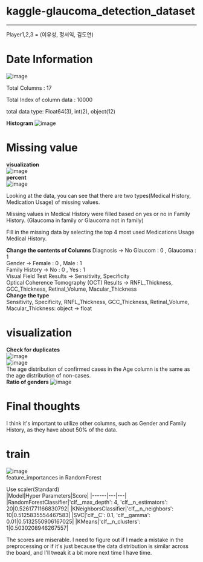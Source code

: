 # kaggle-glaucoma_detection_dataset

---
Player1,2,3 = (이유성, 정서익, 김도연)

# Date Information
![image](https://github.com/deeptudy/kaggle-glaucoma_detection_dataset/assets/103613730/6b39f58b-1db8-4e4e-acb8-954d1586631b)

Total Columns : 17

Total Index of column data : 10000

total data type: Float64(3), int(2), object(12)

**Histogram**
![image](https://github.com/deeptudy/kaggle-glaucoma_detection_dataset/assets/103613730/d38438fb-616b-4aae-939c-6d4cec344b25)


# Missing value
**visualization**<br>
![image](https://github.com/deeptudy/kaggle-glaucoma_detection_dataset/assets/103613730/aef7789f-1dd7-41d5-a7e7-5443a9facb24)<br>
**percent**<br>
![image](https://github.com/deeptudy/kaggle-glaucoma_detection_dataset/assets/103613730/c2f79f2e-2b1b-44a7-9a73-0d0ec43a5103)<br>

Looking at the data, you can see that there are two types(Medical History, Medication Usage) of missing values.

Missing values ​​in Medical History were filled based on yes or no in Family History. (Glaucoma in family or Glaucoma not in family)

Fill in the missing data by selecting the top 4 most used Medications Usage Medical History.

**Change the contents of Columns**
Diagnosis -> No Glaucom : 0 , Glaucoma : 1<br>
Gender -> Female : 0 , Male : 1<br>
Family History -> No : 0 , Yes : 1<br>
Visual Field Test Results -> Sensitivity, Specificity<br>
Optical Coherence Tomography (OCT) Results -> RNFL_Thickness, GCC_Thickness, Retinal_Volume, Macular_Thickness<br>
**Change the type**<br>
Sensitivity, Specificity, RNFL_Thickness, GCC_Thickness, Retinal_Volume, Macular_Thickness: object -> float <br>


# visualization
**Check for duplicates**<br>
![image](https://github.com/deeptudy/kaggle-glaucoma_detection_dataset/assets/103613730/8b68fe4f-0fb4-417e-9446-8d36e3ac7eb2)<br>
![image](https://github.com/deeptudy/kaggle-glaucoma_detection_dataset/assets/103613730/0a72c938-a03a-44e2-b06c-ce18ab878cfb)<br>
The age distribution of confirmed cases in the Age column is the same as the age distribution of non-cases.<br>
**Ratio of genders**
![image](https://github.com/deeptudy/kaggle-glaucoma_detection_dataset/assets/103613730/128f0acf-54c2-45b8-8a39-f2059ac29754)<br>

# Final thoughts
I think it's important to utilize other columns, such as Gender and Family History, as they have about 50% of the data.

# train
![image](https://github.com/deeptudy/kaggle-glaucoma_detection_dataset/assets/103613730/fd7f7f48-7d4d-4c4a-80f2-c2a5ed400b90)<br>
feature_importances in RandomForest<br>

Use scaler(Standard)<br>
|Model|Hyper Parameters|Score|
|------|---|---|
|RandomForestClassifier|'clf__max_depth': 4, 'clf__n_estimators': 20|0.5261771166830792|
|KNeighborsClassifier|'clf__n_neighbors': 10|0.5125835554467583|
|SVC|'clf__C': 0.1, 'clf__gamma': 0.01|0.5132550906167025|
|KMeans|'clf__n_clusters': 1|0.5030208946267557|

The scores are miserable. I need to figure out if I made a mistake in the preprocessing or if it's just because the data distribution is similar across the board, and I'll tweak it a bit more next time I have time.


